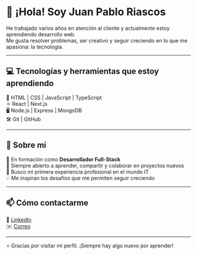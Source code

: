 # 👋 ¡Hola! Soy Juan Pablo Riascos

He trabajado varios años en atención al cliente y actualmente estoy aprendiendo desarrollo web.  
Me gusta resolver problemas, ser creativo y seguir creciendo en lo que me apasiona: la tecnología.  

---

## 💻 Tecnologías y herramientas que estoy aprendiendo
🧩 HTML | CSS | JavaScript | TypeScript  
⚛️ React | Next.js  
🖥️ Node.js | Express | MongoDB  
🛠️ Git | GitHub  

---

## 🚀 Sobre mí
🌱 En formación como **Desarrollador Full-Stack**  
💬 Siempre abierto a aprender, compartir y colaborar en proyectos nuevos  
🎯 Busco mi primera experiencia profesional en el mundo IT  
💡 Me inspiran los desafíos que me permiten seguir creciendo

---

## 📫 Cómo contactarme
📍 [LinkedIn](www.linkedin.com/in/juan-pablo-riascos-b25bb3388)  
✉️ [Correo](mailto:riascosjuan1597@gmail.com)

---

⭐ Gracias por visitar mi perfil. ¡Siempre hay algo nuevo por aprender!
